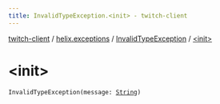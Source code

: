 ```yaml
---
title: InvalidTypeException.<init> - twitch-client
---
```


[twitch-client](../../index.html) / [helix.exceptions](../index.html) / [InvalidTypeException](index.html) / [&lt;init&gt;](./-init-.html)

# &lt;init&gt;

`InvalidTypeException(message: `[`String`](https://kotlinlang.org/api/latest/jvm/stdlib/kotlin/-string/index.html)`)`